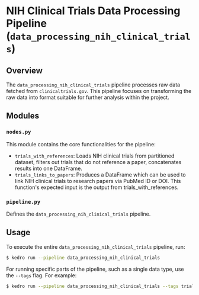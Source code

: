 # NIH Clinical Trials Data Processing Pipeline (`data_processing_nih_clinical_trials`)

## Overview
The `data_processing_nih_clinical_trials` pipeline processes raw data fetched from `clinicaltrials.gov`. This pipeline focuses on transforming the raw data into format suitable for further analysis within the project.

## Modules
### `nodes.py`
This module contains the core functionalities for the pipeline:
- `trials_with_references`: Loads NIH clinical trials from partitioned dataset, filters out trials that do not reference a paper, concatenates results into one DataFrame.
- `trials_links_to_papers`: Produces a DataFrame which can be used to link NIH clinical trials to research papers via PubMed ID or DOI. This function's expected input is the output from trials_with_references.


### `pipeline.py`
Defines the `data_processing_nih_clinical_trials` pipeline.

## Usage
To execute the entire `data_processing_nih_clinical_trials` pipeline, run:
```bash
$ kedro run --pipeline data_processing_nih_clinical_trials
```

For running specific parts of the pipeline, such as a single data type, use the `--tags` flag. For example:
```bash
$ kedro run --pipeline data_processing_nih_clinical_trials --tags trials_links_to_papers
```